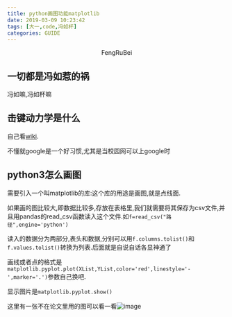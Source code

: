```yaml
---
title: python画图功能matplotlib
date: 2019-03-09 10:23:42
tags: [大一,code,冯如杯]
categories: GUIDE
---
```

<p align = "center">FengRuBei</p>
<!--more-->

## 一切都是冯如惹的祸

冯如嘛,冯如杯嘛

## 击键动力学是什么

自己看[wiki](https://en.wikipedia.org/wiki/Keystroke_dynamics).

不懂就google是一个好习惯,尤其是当校园网可以上google时

## python3怎么画图

需要引入一个叫matplotlib的库:这个库的用途是画图,就是点线面.

如果画的图比较大,即数据比较多,存放在表格里,我们就需要将其保存为csv文件,并且用pandas的read_csv函数读入这个文件.如`f=read_csv("路径",engine='python')`

读入的数据分为两部分,表头和数据,分别可以用`f.columns.tolist()`和`f.values.tolist()`转换为列表.后面就是自说自话各显神通了

画线或者点的格式是`matplotlib.pyplot.plot(XList,YList,color='red',linestyle='-',marker='.')`参数自己换吧.

显示图片是`matplotlib.pyplot.show()`

这里有一张不在论文里用的图可以看一看![image](test.png)